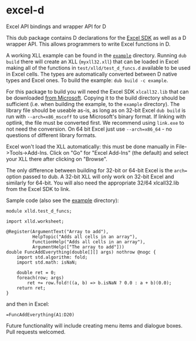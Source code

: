 # excel-d

Excel API bindings and wrapper API for D

This dub package contains D declarations for the [Excel SDK](https://msdn.microsoft.com/en-us/library/office/bb687883.aspx)
 as well as a D wrapper API. This allows programmers to write Excel functions in D.

A working XLL example can be found in the [`example`](example)
directory. Running `dub build` there will create an XLL
(`myxll32.xll`) that can be loaded in Excel making all of the
functions in `test/xlld/test_d_funcs.d` available to be used in Excel
cells. The types are automatically converted between D native types
and Excel ones.  To build the example: `dub build -c example`.

For this package to build you will need the Excel SDK `xlcall32.lib`
that can be downloaded [from Microsoft](http://go.microsoft.com/fwlink/?LinkID=251082&clcid=0x409).
Copying it to the build directory should be sufficient
(i.e. when building the example, to the `example` directory).
The library file should be useable as-is, as long as on 32-bit Excel `dub build` is run with
`--arch=x86_mscoff` to use Microsoft's binary format. If linking with optlink, the file must
be converted first.  We recommend using `link.exe` to not need the conversion.  On 64 bit Excel
just use `--arch=x86_64` - no questions of different library formats.

Excel won't load the XLL automatically: this must be done manually in File->Tools->Add-Ins.
Click on "Go" for "Excel Add-Ins" (the default) and select your XLL there after clicking on
"Browse".

The only difference between building for 32-bit or 64-bit Excel is the `arch=` option passed
to dub. A 32-bit XLL will only work on 32-bit Excel and similarly for 64-bit. You will also
need the appropriate 32/64 xlcall32.lib from the Excel SDK to link.

Sample code (also see the [example](example) directory):


	module xlld.test_d_funcs;

	import xlld.worksheet;

	@Register(ArgumentText("Array to add"),
	          HelpTopic("Adds all cells in an array"),
	          FunctionHelp("Adds all cells in an array"),
	          ArgumentHelp(["The array to add"]))
	double FuncAddEverything(double[][] args) nothrow @nogc {
	    import std.algorithm: fold;
	    import std.math: isNaN;

	    double ret = 0;
	    foreach(row; args)
	        ret += row.fold!((a, b) => b.isNaN ? 0.0 : a + b)(0.0);
	    return ret;
	}


and then in Excel:

`=FuncAddEverything(A1:D20)`

Future functionality will include creating menu items and dialogue boxes.  Pull requests welcomed.

